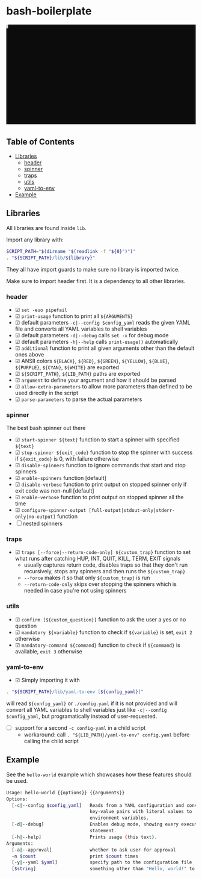 # bash-boilerplate

![SVG](./cli.svg)

## Table of Contents

- [Libraries](#libraries)
    - [header](#header)
    - [spinner](#spinner)
    - [traps](#traps)
    - [utils](#utils)
    - [yaml-to-env](#yaml-to-env)
- [Example](#example)


## Libraries

All libraries are found inside `lib`.

Import any library with:
```bash
SCRIPT_PATH="$(dirname "$(readlink -f "${0}")")"
. "${SCRIPT_PATH}/lib/${library}"
```

They all have import guards to make sure no library is imported twice.

Make sure to import header first. It is a dependency to all other libraries.

### header

* ☑ `set -euo pipefail`
* ☑ `print-usage` function to print all `${ARGUMENTS}`
* ☑ default parameters `-c|--config $config_yaml` reads the given YAML file and
    converts all YAML variables to shell variables
* ☑ default parameters `-d|--debug` calls `set -x` for debug mode
* ☑ default parameters `-h|--help` calls `print-usage()` automatically
* ☑ `additional` function to print all given arguments other than the default
    ones above
* ☑ ANSII colors `${BLACK}`, `${RED}`, `${GREEN}`, `${YELLOW}`, `${BLUE}`,
    `${PURPLE}`, `${CYAN}`, `${WHITE}` are exported
* ☑ `${SCRIPT_PATH}`, `${LIB_PATH}` paths are exported
* ☑ `argument` to define your argument and how it should be parsed
* ☑ `allow-extra-parameters` to allow more parameters than defined to be used
    directly in the script
* ☑ `parse-parameters` to parse the actual parameters


### spinner

The best bash spinner out there

* ☑ `start-spinner ${text}` function to start a spinner with specified `${text}`
* ☑ `stop-spinner ${exit_code}` function to stop the spinner with success if
    `${exit_code}` is 0, with failure otherwise
* ☑ `disable-spinners` function to ignore commands that start and stop spinners
* ☑ `enable-spinners` function [default]
* ☑ `disable-verbose` function to print output on stopped spinner only if exit
    code was non-null [default]
* ☑ `enable-verbose` function to print output on stopped spinner all the time
* ☑ `configure-spinner-output [full-output|stdout-only|stderr-only|no-output]`
    function
* ☐ nested spinners


### traps

* ☑ `traps [--force|--return-code-only] ${custom_trap}` function to set what
    runs after catching HUP, INT, QUIT, KILL, TERM, EXIT signals
    * usually captures return code, disables traps so that they don't run
        recursively, stops any spinners and then runs the `${custom_trap}`
    * `--force` makes it so that only `${custom_trap}` is run
    * `--return-code-only` skips over stopping the spinners which is needed in
        case you're not using spinners

### utils

* ☑ `confirm [${custom_question}]` function to ask the user a yes or no
    question
* ☑ `mandatory ${variable}` function to check if `${variable}` is set, `exit 2`
    otherwise
* ☑ `mandatory-command ${command}` function to check if `${command}` is
    available, `exit 3` otherwise


### yaml-to-env

* ☑ Simply importing it with
```bash
. "${SCRIPT_PATH}/lib/yaml-to-env [${config_yaml}]"
```
will read `${config_yaml}` or `./config.yaml` if it is not provided and will
convert all YAML variables to shell variables just like
`-c|--config $config_yaml`, but programatically instead of user-requested.
* ☐ support for a second `-c config-yaml` in a child script
    * workaround: call `. "${LIB_PATH}/yaml-to-env" config.yaml` before calling the child script


## Example

See the `hello-world` example which showcases how these features should be used.

```bash
Usage: hello-world {{options}} {{arguments}}
Options:
  [-c|--config $config_yaml]   Reads from a YAML configuration and converts all
                               key-value pairs with literal values to
                               environment variables.
  [-d|--debug]                 Enables debug mode, showing every executed
                               statement.
  [-h|--help]                  Prints usage (this text).
Arguments:
  [-a|--approval]              whether to ask user for approval
  -n $count                    print $count times
  [-y|--yaml $yaml]            specify path to the configuration file
  [$string]                    something other than "Hello, world!" to print
```

